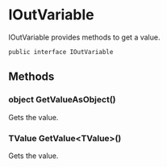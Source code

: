 # IOutVariable

IOutVariable provides methods to get a value.

<pre><code>public interface IOutVariable
</code></pre>

## Methods

### object GetValueAsObject()
Gets the value.

### TValue GetValue&lt;TValue&gt;()
Gets the value.